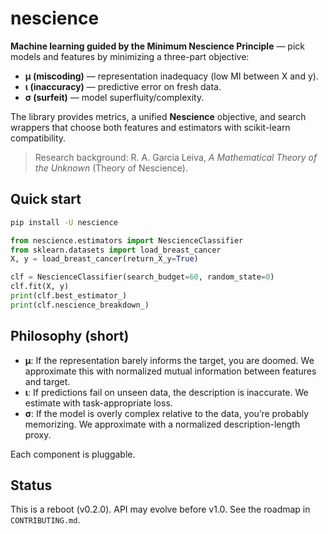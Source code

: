 # nescience

**Machine learning guided by the Minimum Nescience Principle** — pick models and features
by minimizing a three-part objective:
- **μ (miscoding)** — representation inadequacy (low MI between X and y).
- **ι (inaccuracy)** — predictive error on fresh data.
- **σ (surfeit)** — model superfluity/complexity.

The library provides metrics, a unified **Nescience** objective, and search wrappers that choose
both features and estimators with scikit-learn compatibility.

> Research background: R. A. Garcia Leiva, *A Mathematical Theory of the Unknown* (Theory of Nescience).

## Quick start

```bash
pip install -U nescience
```

```python
from nescience.estimators import NescienceClassifier
from sklearn.datasets import load_breast_cancer
X, y = load_breast_cancer(return_X_y=True)

clf = NescienceClassifier(search_budget=60, random_state=0)
clf.fit(X, y)
print(clf.best_estimator_)
print(clf.nescience_breakdown_)
```

## Philosophy (short)

- **μ**: If the representation barely informs the target, you are doomed. We approximate this with normalized mutual information between features and target.
- **ι**: If predictions fail on unseen data, the description is inaccurate. We estimate with task-appropriate loss.
- **σ**: If the model is overly complex relative to the data, you’re probably memorizing. We approximate with a normalized description-length proxy.

Each component is pluggable.

## Status

This is a reboot (v0.2.0). API may evolve before v1.0. See the roadmap in `CONTRIBUTING.md`.
